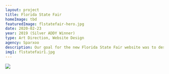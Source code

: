 ```yaml
---
layout: project
title: Florida State Fair
homeImage: tbd
featuredImage: flstatefair-hero.jpg
date: 2020-02-23
year: 2019 (Silver ADDY Winner)
type: Art Direction, Website Design
agency: Sparxoo
description: Our goal for the new Florida State Fair website was to design a user-friendly journey full of color and interaction. Helping their team create a system of updated colors, new gradients and typography helped bring the entire experience together.
img1: flstatefair1.jpg
---
```


<div class="col-xs-12 about-work-items__item">
  <img src="{{ site.baseurl}}/assets/images/{{ page.img1 }}">
</div>
